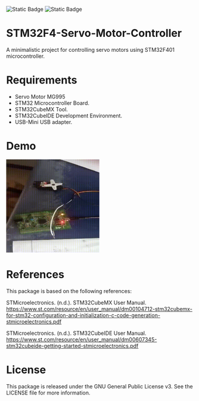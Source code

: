 ![Static Badge](https://img.shields.io/badge/GNU-lic?style=gitlab&label=License%20&labelColor=rgb-rgb&color=rgb)
 ![Static Badge](https://img.shields.io/badge/Beginner-lic?style=gitlab&label=Level&labelColor=rgb-rgb&color=rgb) 


# STM32F4-Servo-Motor-Controller
 A minimalistic project for controlling servo motors using STM32F401 microcontroller.

# Requirements
 - Servo Motor MG995
 - STM32  Microcontroller Board.
 - STM32CubeMX Tool. 
 - STM32CubeIDE Development Environment.
 - USB-Mini USB adapter.

# Demo 

<img src="demo.gif" alt="Alt Text" width="250" height="250"/>

# References
This package is based on the following references:

STMicroelectronics. (n.d.). STM32CubeMX User Manual.  https://www.st.com/resource/en/user_manual/dm00104712-stm32cubemx-for-stm32-configuration-and-initialization-c-code-generation-stmicroelectronics.pdf

STMicroelectronics. (n.d.). STM32CubeIDE User Manual. https://www.st.com/resource/en/user_manual/dm00607345-stm32cubeide-getting-started-stmicroelectronics.pdf

# License
This package is released under the GNU General Public License v3. See the LICENSE file for more information.
